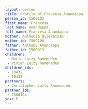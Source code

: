```yaml
---
layout: person
title: Profile of Francesa Anandappa
person_id: I500103
first_name: Francesa
last_name: Anandappa
full_name: Francesa Anandappa
mother: Anthonia Wijeratnam
mother_id: I500100
father: Anthony Anandappa
father_id: I500013
children:
 - Marie Laity Ramenaden
 - Vivian Laity Ramenaden
children_ids:
 - I0432
 - I0433
partners:
 - Christopher Laity Ramenaden
partner_ids:
 - I500104
sex: F
---
```


